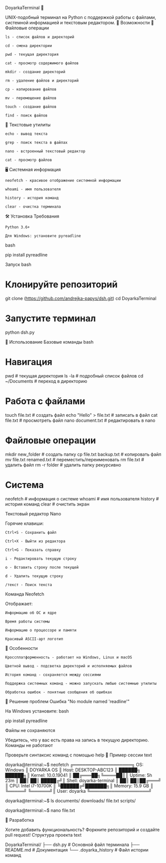 DoyarkaTerminal 🐧

UNIX-подобный терминал на Python с поддержкой работы с файлами, системной информацией и текстовым редактором.
🚀 Возможности
📁 Файловые операции

    ls - список файлов и директорий

    cd - смена директории

    pwd - текущая директория

    cat - просмотр содержимого файлов

    mkdir - создание директорий

    rm - удаление файлов и директорий

    cp - копирование файлов

    mv - перемещение файлов

    touch - создание файлов

    find - поиск файлов

📝 Текстовые утилиты

    echo - вывод текста

    grep - поиск текста в файлах

    nano - встроенный текстовый редактор

    cat - просмотр файлов

🖥️ Системная информация

    neofetch - красивое отображение системной информации

    whoami - имя пользователя

    history - история команд

    clear - очистка терминала

🛠️ Установка
Требования

    Python 3.6+

    Для Windows: установите pyreadline

bash

pip install pyreadline

Запуск
bash

# Клонируйте репозиторий
git clone (https://github.com/andrejka-papys/dsh.git)
cd DoyarkaTerminal

# Запустите терминал
python dsh.py

📖 Использование
Базовые команды
bash

# Навигация
pwd                    # текущая директория
ls -la                 # подробный список файлов
cd ~/Documents         # переход в директорию

# Работа с файлами
touch file.txt         # создать файл
echo "Hello" > file.txt # записать в файл
cat file.txt           # просмотреть файл
nano document.txt      # редактировать в nano

# Файловые операции
mkdir new_folder       # создать папку
cp file.txt backup.txt # копировать файл
mv file.txt renamed.txt # переместить/переименовать
rm file.txt            # удалить файл
rm -r folder           # удалить папку рекурсивно

# Система
neofetch               # информация о системе
whoami                 # имя пользователя
history                # история команд
clear                  # очистить экран

Текстовый редактор Nano

Горячие клавиши:

    Ctrl+S - Сохранить файл

    Ctrl+X - Выйти из редактора

    Ctrl+G - Показать справку

    i - Редактировать текущую строку

    o - Вставить строку после текущей

    d - Удалить текущую строку

    /текст - Поиск текста

Команда Neofetch

Отображает:

    Информацию об ОС и ядре

    Время работы системы

    Информацию о процессоре и памяти

    Красивый ASCII-арт логотип

🎨 Особенности

    Кроссплатформенность - работает на Windows, Linux и macOS

    Цветной вывод - подсветка директорий и исполняемых файлов

    История команд - сохраняется между сессиями

    Поддержка системных команд - можно запускать любые системные утилиты

    Обработка ошибок - понятные сообщения об ошибках

🐛 Решение проблем
Ошибка "No module named 'readline'"

На Windows установите:
bash

pip install pyreadline

Файлы не сохраняются

Убедитесь, что у вас есть права на запись в текущую директорию.
Команды не работают

Проверьте синтаксис команд с помощью help
📝 Пример сессии
text

doyarka@terminal:~$ neofetch
╔═══════════════════╗    OS: Windows
║    DOYARKA OS     ║    Host: DESKTOP-ABC123
║    ██████╗ ██████╗║    Kernel: 10.0.19041
║   ██╔═══██╗╚════██║║    Uptime: 5h 23m
║   ██║   ██║ █████╔╝║    Shell: doyarka-terminal
║   ██║   ██║██╔═══╝ ║    CPU: Intel i7-10700K
║   ╚██████╔╝███████╗║    Memory: 15.9 GB
║    ╚═════╝ ╚══════╝║    User: doyarka
╚═══════════════════╝

doyarka@terminal:~$ ls
documents/  downloads/  file.txt  scripts/

doyarka@terminal:~$ nano file.txt

🤝 Разработка

Хотите добавить функциональность? Форкните репозиторий и создайте pull request!
Структура проекта
text

DoyarkaTerminal/
├── dsh.py              # Основной файл терминала
├── README.md           # Документация
└── .doyarka_history    # Файл истории команд
